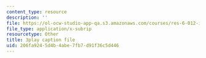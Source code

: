 ```yaml
---
content_type: resource
description: ''
file: https://ol-ocw-studio-app-qa.s3.amazonaws.com/courses/res-6-012-introduction-to-probability-spring-2018/206fa9245d4b4abe7fb7d91f36c5d446_m-enGdJ-j8s.srt
file_type: application/x-subrip
resourcetype: Other
title: 3play caption file
uid: 206fa924-5d4b-4abe-7fb7-d91f36c5d446
---
```

